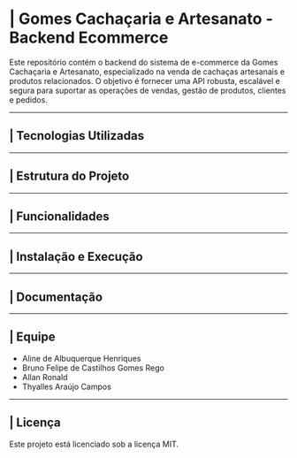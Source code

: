 # | Gomes Cachaçaria e Artesanato - Backend Ecommerce
Este repositório contém o backend do sistema de e-commerce da Gomes Cachaçaria e Artesanato, especializado na venda de cachaças artesanais e produtos relacionados.
O objetivo é fornecer uma API robusta, escalável e segura para suportar as operações de vendas, gestão de produtos, clientes e pedidos.

***

## | Tecnologias Utilizadas

***

## | Estrutura do Projeto

***

## | Funcionalidades

***

## | Instalação e Execução

***

## | Documentação

***

## | Equipe

- Aline de Albuquerque Henriques
- Bruno Felipe de Castilhos Gomes Rego
- Allan Ronald
- Thyalles Araújo Campos

***

## | Licença 
Este projeto está licenciado sob a licença MIT.
